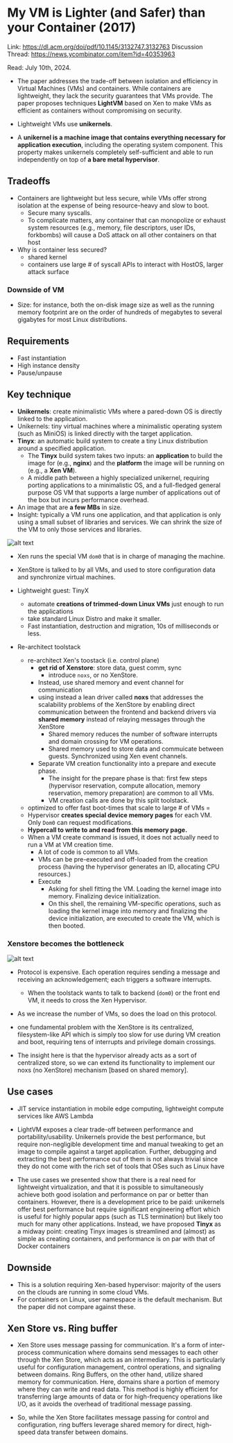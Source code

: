 # My VM is Lighter (and Safer) than your Container (2017)

Link: https://dl.acm.org/doi/pdf/10.1145/3132747.3132763
Discussion Thread: https://news.ycombinator.com/item?id=40353963

Read: July 10th, 2024.

* The paper addresses the trade-off between isolation and efficiency in Virtual Machines (VMs) and containers. While containers are lightweight, they lack the security guarantees that VMs provide. The paper proposes techniques **LightVM** based on Xen to make VMs as efficient as containers without compromising on security.

* Lightweight VMs use **unikernels**.
* A **unikernel is a machine image that contains everything necessary for application execution**, including the operating system component. This property makes unikernels completely self-sufficient and able to run independently on top of **a bare metal hypervisor**.

## Tradeoffs 
* Containers are lightweight but less secure, while VMs offer strong isolation at the expense of being resource-heavy and slow to boot.
  * Secure many syscalls.
  * To complicate matters, any container that can monopolize or exhaust system resources (e.g., memory, file descriptors, user IDs, forkbombs) will cause a DoS attack on all other containers on that host
*  Why is container less secured?
    *  shared kernel 
    *  containers use large # of syscall APIs to interact with HostOS, larger attack surface 
### Downside of VM
* Size: for instance, both the on-disk image size as well as the running memory footprint are on the order of hundreds of megabytes to several gigabytes for most Linux distributions. 

## Requirements
* Fast instantiation
* High instance density
* Pause/unpause

## Key technique 
* **Unikernels**: create minimalistic VMs where a pared-down OS is directly linked to the application.
* Unikernels: tiny virtual machines where a minimalistic operating system (such as MiniOS) is linked directly with the target application.
* **Tinyx**: an automatic build system to create a tiny Linux distribution around a specified application.
  * The **Tinyx** build system takes two inputs: an **application** to build the image for (e.g., **nginx**) and the **platform** the image will be running on (e.g., a **Xen VM**).
  * A middle path between a highly specialized unikernel, requiring porting applications to a minimalistic OS, and a full-fledged general purpose OS VM that supports a large number of applications out of the box but incurs performance overhead. 
* An image that are **a few MBs** in size.
* Insight: typically a VM runs one application, and that application is only using a small subset of libraries and services. We can shrink the size of the VM to only those services and libraries.

![alt text](images/72-lightvm/xenstore-vs-noxs.png)
* Xen runs the special VM `dom0` that is in charge of managing the machine. 
* XenStore is talked to by all VMs, and used to store configuration data and synchronize virtual machines. 

* Lightweight guest: TinyX 
   *  automate **creations of trimmed-down Linux VMs** just enough to run the applications
   *  take standard Linux Distro and make it smaller.
   *  Fast instantiation, destruction and migration, 10s of milliseconds or less.  
* Re-architect toolstack
   *  re-architect Xen's toostack (i.e. control plane)
       *  **get rid of Xenstore**: store data, guest comm, sync
          * introduce  `noxs`, or no XenStore. 
       *  Instead, use shared memory and event channel for communication     
       *  using instead a lean driver called **noxs** that addresses the scalability problems of the XenStore by enabling direct communication between the frontend and backend drivers via **shared memory** instead of relaying messages through the XenStore
          *  Shared memory reduces the number of software interrupts and domain crossing for VM operations.
          *  Shared memory used to store data and commuicate between guests. Synchronized using Xen event channels. 
       *  Separate VM creation functionality into a prepare and execute phase.
          *  The insight for the prepare phase is that: first few steps (hypervisor reservation, compute allocation, memory reservation, memory preparation) are common to all VMs. 
          *  VM creation calls are done by this split toolstack. 
   *  optimized to offer fast boot-times that scale to large # of VMs  =
   *  Hypervisor **creates special device memory pages** for each VM. Only `Dom0` can request modifications. 
   *  **Hypercall to write to and read from this memory page.**
   *  When a VM create command is issued, it does not actually need to run a VM at VM creation time.
      *  A lot of code is common to all VMs.
      *  VMs can be pre-executed and off-loaded from the creation process (having the hypervisor generates an ID, allocating CPU resources.)
      *  Execute
         *  Asking for shell fitting the VM. Loading the kernel image into memory. Finalizing device initialization.
         *  On this shell, the remaining VM-specific operations, such as loading the kernel image into memory and finalizing the device initialization, are executed to create the VM, which is then booted. 

### Xenstore becomes the bottleneck

![alt text](images/72-lightvm/xenstore-bottleneck.png)

* Protocol is expensive. Each operation requires sending a message and receiving an acknowledgement; each triggers a software interrupts. 
  * When the toolstack wants to talk to backend (`dom0`) or the front end VM, it needs to cross the Xen Hypervisor. 
* As we increase the number of VMs, so does the load on this protocol. 
* one fundamental problem with the XenStore is its centralized, filesystem-like API which is simply too slow for use during VM creation and boot, requiring tens of interrupts and privilege domain crossings.

* The insight here is that the hypervisor already acts as a sort of centralized store, so we can extend its functionality to implement our noxs (no XenStore) mechanism [based on shared memory].

## Use cases 
* JIT service instantiation in mobile edge computing, lightweight compute services like AWS Lambda 

* LightVM exposes a clear trade-off between performance and portability/usability. Unikernels provide the best performance, but require non-negligible development time and manual tweaking to get an image to compile against a target application. Further, debugging and extracting the best performance out of them is not always trivial since they do not come with the rich set of tools that OSes such as Linux have

* The use cases we presented show that there is a real need for lightweight virtualization, and that it is possible to simultaneously achieve both good isolation and performance on par or better than containers. However, there is a development price to be paid: unikernels offer best performance but require significant engineering effort which is useful for highly popular apps (such as TLS termination) but likely too much for many other applications. Instead, we have proposed **Tinyx** as a midway point: creating Tinyx images is streamlined and (almost) as simple as creating containers, and performance is on par with that of Docker containers

## Downside

* This is a solution requiring Xen-based hypervisor: majority of the users on the clouds are running in some cloud VMs. 
* For containers on Linux, user namespace is the default mechanism. But the paper did not compare against these. 

## Xen Store vs. Ring buffer

* Xen Store uses message passing for communication. It's a form of inter-process communication where domains send messages to each other through the Xen Store, which acts as an intermediary. This is particularly useful for configuration management, control operations, and signaling between domains.
Ring Buffers, on the other hand, utilize shared memory for communication. Here, domains share a portion of memory where they can write and read data. This method is highly efficient for transferring large amounts of data or for high-frequency operations like I/O, as it avoids the overhead of traditional message passing.

* So, while the Xen Store facilitates message passing for control and configuration, ring buffers leverage shared memory for direct, high-speed data transfer between domains.